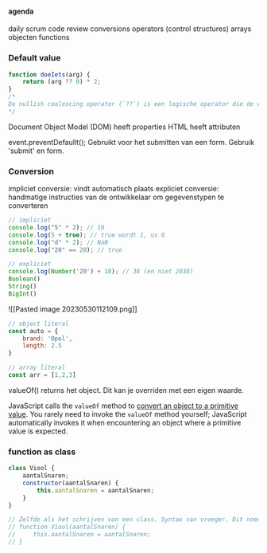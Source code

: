 #### agenda
daily scrum
code review
conversions
operators
(control structures)
arrays
objecten
functions

### Default value
```js
function doeIets(arg) {
	return (arg ?? 0) * 2;
}
/* 
De nullish coalescing operator (`??`) is een logische operator die de waarde van zijn linker operand teruggeeft als het niet null of undefined is. Anders geeft het de waarde van zijn rechter operand terug.
*/
```

Document Object Model (DOM) heeft properties
HTML heeft attributen

event.preventDefaullt();
Gebruikt voor het submitten van een form.
Gebruik 'submit' en form.

### Conversion
impliciet conversie: vindt automatisch plaats
expliciet conversie: handmatige instructies van de ontwikkelaar om gegevenstypen te converteren

```js
// impliciet
console.log("5" * 2); // 10
console.log(5 + true); // true wordt 1, us 6
console.log("d" * 2); // NaN
console.log("20" == 20); // true

// expliciet
console.log(Number('20') + 18); // 38 (en niet 2038)
Boolean()
String()
BigInt()
```

![[Pasted image 20230530112109.png]]

```js
// object literal
const auto = {
    brand: 'Opel',
    length: 2.5
}

// array literal
const arr = [1,2,3]
```

valueOf() returns het object. Dit kan je overriden met een eigen waarde.

JavaScript calls the `valueOf` method to [convert an object to a primitive value](https://developer.mozilla.org/en-US/docs/Web/JavaScript/Data_structures#type_coercion). You rarely need to invoke the `valueOf` method yourself; JavaScript automatically invokes it when encountering an object where a primitive value is expected.

### function as class
```js
class Viool {
    aantalSnaren;
    constructor(aantalSnaren) {
        this.aantalSnaren = aantalSnaren;
    }
}

// Zelfde als het schrijven van een class. Syntax van vroeger. Dit noem je een constructor.
// function Viool(aantalSnaren) {
//     this.aantalSnaren = aantalSnaren;
// }
```

